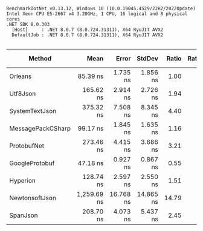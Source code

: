 ```

BenchmarkDotNet v0.13.12, Windows 10 (10.0.19045.4529/22H2/2022Update)
Intel Xeon CPU E5-2667 v4 3.20GHz, 1 CPU, 16 logical and 8 physical cores
.NET SDK 8.0.303
  [Host]     : .NET 8.0.7 (8.0.724.31311), X64 RyuJIT AVX2
  DefaultJob : .NET 8.0.7 (8.0.724.31311), X64 RyuJIT AVX2


```
| Method            | Mean        | Error     | StdDev    | Ratio | RatioSD | Gen0   | Payload | Allocated | Alloc Ratio |
|------------------ |------------:|----------:|----------:|------:|--------:|-------:|--------:|----------:|------------:|
| Orleans           |    85.39 ns |  1.735 ns |  1.856 ns |  1.00 |    0.00 |      - |    20 B |         - |          NA |
| Utf8Json          |   165.62 ns |  2.914 ns |  2.726 ns |  1.94 |    0.06 |      - |   154 B |         - |          NA |
| SystemTextJson    |   375.32 ns |  7.508 ns |  8.345 ns |  4.40 |    0.16 |      - |   154 B |         - |          NA |
| MessagePackCSharp |    99.17 ns |  1.845 ns |  1.635 ns |  1.16 |    0.03 | 0.0001 |    10 B |      40 B |          NA |
| ProtobufNet       |   273.46 ns |  4.415 ns |  3.686 ns |  3.21 |    0.06 |      - |    18 B |         - |          NA |
| GoogleProtobuf    |    47.18 ns |  0.927 ns |  0.867 ns |  0.55 |    0.02 |      - |    18 B |         - |          NA |
| Hyperion          |   128.74 ns |  2.597 ns |  2.550 ns |  1.51 |    0.04 |      - |    39 B |         - |          NA |
| NewtonsoftJson    | 1,259.69 ns | 16.768 ns | 14.865 ns | 14.79 |    0.29 | 0.0076 |   154 B |    2024 B |          NA |
| SpanJson          |   208.70 ns |  4.073 ns |  5.437 ns |  2.45 |    0.09 | 0.0007 |   154 B |     184 B |          NA |
